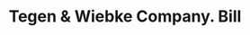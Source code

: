 ---
doi: 10.7916/D8MP6F96
date_other: '1890'
date_other_textual: 1890-1899
form: printed ephemera
genre:
- Invoices
name:
- Tegen & Wiebke Company
object_in_context_url: https://biggert.cul.columbia.edu/items/view/ave_biggert_00815
subject_hierarchical_geographic:
- Newark, New Jersey, United States
subject_name:
- Tegen & Wiebke Company
title: Tegen & Wiebke Company. Bill
sort_title: Tegen & Wiebke Company. Bill
call_number: ave_biggert_00815
coordinates:
- 40.72422,-74.172574
pid: ave_biggert_00815
identifiers: ave_biggert_00815
thumbnail: false
permalink: /biggert/ave_biggert_00815/
layout: iiif-image-page
---
